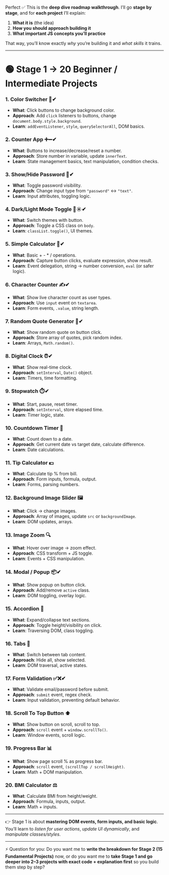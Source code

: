Perfect ✅
This is the **deep dive roadmap walkthrough**. I’ll go **stage by stage**, and for **each project** I’ll explain:

1. **What it is** (the idea)
2. **How you should approach building it**
3. **What important JS concepts you’ll practice**

That way, you’ll know exactly *why* you’re building it and *what skills* it trains.

---

# 🟢 Stage 1 → 20 Beginner / Intermediate Projects

### 1. **Color Switcher 🎨**✔

* **What**: Click buttons to change background color.
* **Approach**: Add `click` listeners to buttons, change `document.body.style.background`.
* **Learn**: `addEventListener`, `style`, `querySelectorAll`, DOM basics.

### 2. **Counter App ➕➖**✔

* **What**: Buttons to increase/decrease/reset a number.
* **Approach**: Store number in variable, update `innerText`.
* **Learn**: State management basics, text manipulation, condition checks.

### 3. **Show/Hide Password 🔑**✔

* **What**: Toggle password visibility.
* **Approach**: Change input type from `"password"` ↔ `"text"`.
* **Learn**: Input attributes, toggling logic.

### 4. **Dark/Light Mode Toggle 🌙☀️**✔

* **What**: Switch themes with button.
* **Approach**: Toggle a CSS class on `body`.
* **Learn**: `classList.toggle()`, UI themes.

### 5. **Simple Calculator 🧮**✔

* **What**: Basic + - \* / operations.
* **Approach**: Capture button clicks, evaluate expression, show result.
* **Learn**: Event delegation, string → number conversion, `eval` (or safer logic).

### 6. **Character Counter ✍️**✔

* **What**: Show live character count as user types.
* **Approach**: Use `input` event on `textarea`.
* **Learn**: Form events, `.value`, string length.

### 7. **Random Quote Generator 💬**✔

* **What**: Show random quote on button click.
* **Approach**: Store array of quotes, pick random index.
* **Learn**: Arrays, `Math.random()`.

### 8. **Digital Clock ⏰**✔

* **What**: Show real-time clock.
* **Approach**: `setInterval`, `Date()` object.
* **Learn**: Timers, time formatting.

### 9. **Stopwatch ⏱️**✔

* **What**: Start, pause, reset timer.
* **Approach**: `setInterval`, store elapsed time.
* **Learn**: Timer logic, state.

### 10. **Countdown Timer 📅**

* **What**: Count down to a date.
* **Approach**: Get current date vs target date, calculate difference.
* **Learn**: Date calculations.

### 11. **Tip Calculator 💵**

* **What**: Calculate tip % from bill.
* **Approach**: Form inputs, formula, output.
* **Learn**: Forms, parsing numbers.

### 12. **Background Image Slider 🖼️**

* **What**: Click → change images.
* **Approach**: Array of images, update `src` or `backgroundImage`.
* **Learn**: DOM updates, arrays.

### 13. **Image Zoom 🔍**

* **What**: Hover over image → zoom effect.
* **Approach**: CSS transform + JS toggle.
* **Learn**: Events + CSS manipulation.

### 14. **Modal / Popup 📦**✔

* **What**: Show popup on button click.
* **Approach**: Add/remove `active` class.
* **Learn**: DOM toggling, overlay logic.

### 15. **Accordion 📂**

* **What**: Expand/collapse text sections.
* **Approach**: Toggle height/visibility on click.
* **Learn**: Traversing DOM, class toggling.

### 16. **Tabs 📑**

* **What**: Switch between tab content.
* **Approach**: Hide all, show selected.
* **Learn**: DOM traversal, active states.

### 17. **Form Validation ✅❌**✔

* **What**: Validate email/password before submit.
* **Approach**: `submit` event, regex check.
* **Learn**: Input validation, preventing default behavior.

### 18. **Scroll To Top Button ⬆️**

* **What**: Show button on scroll, scroll to top.
* **Approach**: `scroll` event + `window.scrollTo()`.
* **Learn**: Window events, scroll logic.

### 19. **Progress Bar 📊**

* **What**: Show page scroll % as progress bar.
* **Approach**: `scroll` event, `(scrollTop / scrollHeight)`.
* **Learn**: Math + DOM manipulation.

### 20. **BMI Calculator ⚖️**

* **What**: Calculate BMI from height/weight.
* **Approach**: Formula, inputs, output.
* **Learn**: Math + inputs.

---

👉 Stage 1 is about **mastering DOM events, form inputs, and basic logic**.
You’ll learn to *listen for user actions*, *update UI dynamically*, and *manipulate classes/styles*.

---

⚡ Question for you:
Do you want me to **write the breakdown for Stage 2 (15 Fundamental Projects)** now, or do you want me to **take Stage 1 and go deeper into 2–3 projects with exact code + explanation first** so you build them step by step?
